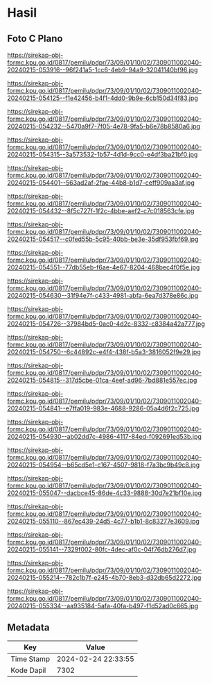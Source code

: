 # Hasil

## Foto C Plano

https://sirekap-obj-formc.kpu.go.id/0817/pemilu/pdpr/73/09/01/10/02/7309011002040-20240215-053916--96f241a5-1cc6-4eb9-94a9-32041140bf96.jpg

https://sirekap-obj-formc.kpu.go.id/0817/pemilu/pdpr/73/09/01/10/02/7309011002040-20240215-054125--f1e42456-b4f1-4dd0-9b9e-6cb150d34f83.jpg

https://sirekap-obj-formc.kpu.go.id/0817/pemilu/pdpr/73/09/01/10/02/7309011002040-20240215-054232--5470a9f7-7f05-4e78-9fa5-b6e78b8580a6.jpg

https://sirekap-obj-formc.kpu.go.id/0817/pemilu/pdpr/73/09/01/10/02/7309011002040-20240215-054315--3a573532-1b57-4d1d-9cc0-e4df3ba21bf0.jpg

https://sirekap-obj-formc.kpu.go.id/0817/pemilu/pdpr/73/09/01/10/02/7309011002040-20240215-054401--563ad2af-2fae-44b8-b1d7-ceff909aa3af.jpg

https://sirekap-obj-formc.kpu.go.id/0817/pemilu/pdpr/73/09/01/10/02/7309011002040-20240215-054432--8f5c727f-1f2c-4bbe-aef2-c7c018563cfe.jpg

https://sirekap-obj-formc.kpu.go.id/0817/pemilu/pdpr/73/09/01/10/02/7309011002040-20240215-054517--c0fed55b-5c95-40bb-be3e-35df953fbf69.jpg

https://sirekap-obj-formc.kpu.go.id/0817/pemilu/pdpr/73/09/01/10/02/7309011002040-20240215-054551--77db55eb-f6ae-4e67-8204-468bec4f0f5e.jpg

https://sirekap-obj-formc.kpu.go.id/0817/pemilu/pdpr/73/09/01/10/02/7309011002040-20240215-054630--31f94e7f-c433-4981-abfa-6ea7d378e86c.jpg

https://sirekap-obj-formc.kpu.go.id/0817/pemilu/pdpr/73/09/01/10/02/7309011002040-20240215-054726--37984bd5-0ac0-4d2c-8332-c8384a42a777.jpg

https://sirekap-obj-formc.kpu.go.id/0817/pemilu/pdpr/73/09/01/10/02/7309011002040-20240215-054750--6c44892c-e4f4-438f-b5a3-3816052f9e29.jpg

https://sirekap-obj-formc.kpu.go.id/0817/pemilu/pdpr/73/09/01/10/02/7309011002040-20240215-054815--317d5cbe-01ca-4eef-ad96-7bd881e557ec.jpg

https://sirekap-obj-formc.kpu.go.id/0817/pemilu/pdpr/73/09/01/10/02/7309011002040-20240215-054841--e7ffa019-983e-4688-9286-05a4d6f2c725.jpg

https://sirekap-obj-formc.kpu.go.id/0817/pemilu/pdpr/73/09/01/10/02/7309011002040-20240215-054930--ab02dd7c-4986-4117-84ed-f092691ed53b.jpg

https://sirekap-obj-formc.kpu.go.id/0817/pemilu/pdpr/73/09/01/10/02/7309011002040-20240215-054954--b65cd5e1-c167-4507-9818-f7a3bc9b49c8.jpg

https://sirekap-obj-formc.kpu.go.id/0817/pemilu/pdpr/73/09/01/10/02/7309011002040-20240215-055047--dacbce45-86de-4c33-9888-30d7e21bf10e.jpg

https://sirekap-obj-formc.kpu.go.id/0817/pemilu/pdpr/73/09/01/10/02/7309011002040-20240215-055110--867ec439-24d5-4c77-b1b1-8c83277e3609.jpg

https://sirekap-obj-formc.kpu.go.id/0817/pemilu/pdpr/73/09/01/10/02/7309011002040-20240215-055141--7329f002-80fc-4dec-af0c-04f76db276d7.jpg

https://sirekap-obj-formc.kpu.go.id/0817/pemilu/pdpr/73/09/01/10/02/7309011002040-20240215-055214--782c1b7f-e245-4b70-8eb3-d32db65d2272.jpg

https://sirekap-obj-formc.kpu.go.id/0817/pemilu/pdpr/73/09/01/10/02/7309011002040-20240215-055334--aa935184-5afa-40fa-b497-f1d52ad0c665.jpg


## Metadata

| Key        | Value               |
| ---------- | ------------------- |
| Time Stamp | 2024-02-24 22:33:55 |
| Kode Dapil | 7302                |



